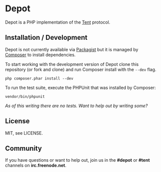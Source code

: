 Depot
=====

Depot is a PHP implementation of the [Tent][1] protocol.


Installation / Development
--------------------------

Depot is not currently available via [Packagist][2] but it is
managed by [Composer][3] to install dependencies.

To start working with the development version of Depot clone
this repository (or fork and clone) and run Composer install
with the `--dev` flag.

    php composer.phar install --dev

To run the test suite,  execute the PHPUnit that was installed
by Composer:

    vendor/bin/phpunit

*As of this writing there are no tests. Want to help out by
writing some?*


License
-------

MIT, see LICENSE.


Community
---------

If you have questions or want to help out, join us in the
**#depot** or **#tent** channels on **irc.freenode.net**.


[1]: https://tent.io
[2]: https://packagist.org
[3]: http://getcomposer.org/

